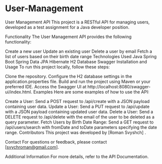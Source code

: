 # User-Management
User Management API
This project is a RESTful API for managing users, developed as a test assignment for a Java developer position.

Functionality
The User Management API provides the following functionality:

Create a new user
Update an existing user
Delete a user by email
Fetch a list of users based on their birth date range
Technologies Used
Java
Spring Boot
Spring Data JPA
Hibernate
H2 Database
Swagger
Installation and Usage
To run this project locally, follow these steps:

Clone the repository.
Configure the H2 database settings in the application.properties file.
Build and run the project using Maven or your preferred IDE.
Access the Swagger UI at http://localhost:8080/swagger-ui/index.html.
Examples
Here are some examples of how to use the API:

Create a User: Send a POST request to /api/create with a JSON payload containing user data.
Update a User: Send a PUT request to /api/update with a JSON payload containing updated user data.
Delete a User: Send a DELETE request to /api/delete with the email of the user to be deleted as a query parameter.
Fetch Users by Birth Date Range: Send a GET request to /api/users/search with fromDate and toDate parameters specifying the date range.
Contributors
This project was developed by [Roman Svyshch] .

Contact
For questions or feedback, please contact [svychroman@gmail.com].


Additional Information
For more details, refer to the API Documentation.